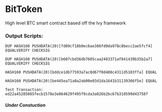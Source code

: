 # BitToken
High level BTC smart contract based off the Ivy framework

### Output Scripts:
```
DUP HASH160 PUSHDATA(20)[fd09cf18b0ec6ae386fd0da978c8becc2ae5fcf4] EQUALVERIFY CHECKSIG

DUP HASH160 PUSHDATA(20)[b607cbd36db7605caa2483371af841439b35b2a7] EQUALVERIFY CHECKSIG

HASH160 PUSHDATA(20)[bddce1db77593a7ac8d67f0d488c4311d5103ffa] EQUAL

HASH160 PUSHDATA(20)[be445ea71a0a2ab00e03d1da1641b31139366f5e] EQUAL

Test Transaction: ed22a45285085fecb1578e3e864629f495f9cda3a026b2bc67b310599d43758f
```
##### Under Constuction
